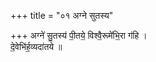 +++
title = "०१ अग्ने सुतस्य"

+++
अग्ने॑ सु॒तस्य॑ पी॒तये॒ विश्वै॒रूमे॑भि॒रा ग॑हि ।  
दे॒वेभि॑र्ह॒व्यदा॑तये ॥